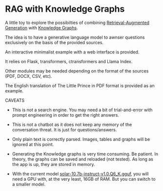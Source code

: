 # RAG with Knowledge Graphs

A little toy to explore the possibilties of combining [Retrieval-Augmented Generation](https://arxiv.org/abs/2005.11401) with [Knowledge Graphs](https://docs.llamaindex.ai/en/stable/examples/index_structs/knowledge_graph/KnowledgeGraphDemo.html).

The idea is to have a generative language model to awnser questions exclusively on the basis of the provided sources. 

An interactive minimalist example with a web interface is provided. 

It relies on Flask, transformers, ctransformers and Llama Index.

Other modules may be needed depending on the format of the sources (PDF, DOCX, CSV, etc).

The English translation of The Little Prince in PDF format is provided as an example.

CAVEATS

- This is not a search engine. You may need a bit of trial-and-error with prompt engineering in order to get the right answers.
  
- This is not a chatbot as it does not keep any memory of the conversation threat. It is just for questions/answers.

- Only plain text is correctly parsed. Images, tables and graphs will be ignored at this point.

- Generating the Knowledge graphs is very time consuming. Be patient. In theory, the graphs can be saved and reloaded (not tested). As long as the app is up, they are stored in memory.

- With the current model [solar-10.7b-instruct-v1.0.Q6_K.gguf](https://huggingface.co/TheBloke/SOLAR-10.7B-Instruct-v1.0-GGUF), you will need a GPU with, at the very least, 16GB of RAM. But you can switch to a smaller model. 

